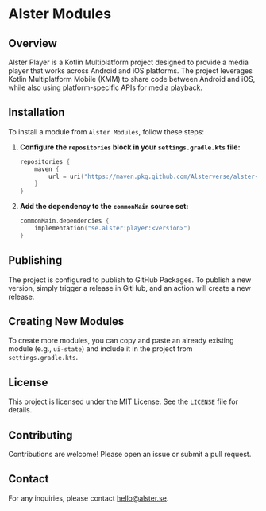 # Alster Modules

## Overview

Alster Player is a Kotlin Multiplatform project designed to provide a media player that works across Android and iOS platforms. The project leverages Kotlin Multiplatform Mobile (KMM) to share code between Android and iOS, while also using platform-specific APIs for media playback.

## Installation

To install a module from `Alster Modules`, follow these steps:

1. **Configure the `repositories` block in your `settings.gradle.kts` file:**

   ```kotlin
   repositories {
       maven {
           url = uri("https://maven.pkg.github.com/Alsterverse/alster-modules")
       }
   }
   ```

2. **Add the dependency to the `commonMain` source set:**

   ```kotlin
   commonMain.dependencies {
       implementation("se.alster:player:<version>")
   }
   ```

## Publishing

The project is configured to publish to GitHub Packages. To publish a new version, simply trigger a release in GitHub, and an action will create a new release.

## Creating New Modules

To create more modules, you can copy and paste an already existing module (e.g., `ui-state`) and include it in the project from `settings.gradle.kts`.

## License

This project is licensed under the MIT License. See the `LICENSE` file for details.

## Contributing

Contributions are welcome! Please open an issue or submit a pull request.

## Contact

For any inquiries, please contact hello@alster.se.